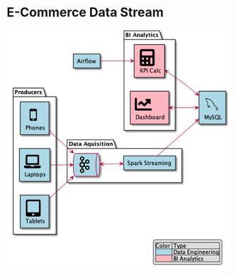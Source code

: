 # E-Commerce Data Stream
<p align="center">
  <kbd>
    <img src="img/output/overview.png" />
  </kbd>
</p>

